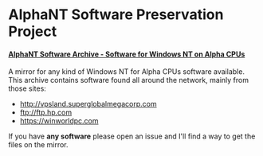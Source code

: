 # AlphaNT Software Preservation Project
#### [AlphaNT Software Archive - Software for Windows NT on Alpha CPUs](https://mega.nz/#F!RyAxwAzQ!K1vjCrm7nd_lwNqlE-bU9Q)
A mirror for any kind of Windows NT for Alpha CPUs software available. 
This archive contains software found all around the network, mainly from those sites:
- http://vpsland.superglobalmegacorp.com
- ftp://ftp.hp.com
- https://winworldpc.com

If you have **any software** please open an issue and I'll find a way to get the files on the mirror.
